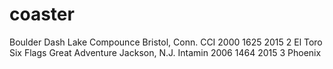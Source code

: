# coaster
Boulder Dash	Lake Compounce	Bristol, Conn.	CCI	2000	1625	2015
2	El Toro	Six Flags Great Adventure	Jackson, N.J.	Intamin	2006	1464	2015
3	Phoenix
